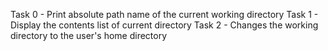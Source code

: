Task 0 - Print absolute path name of the current working directory
Task 1 - Display the contents list of current directory
Task 2 - Changes the working directory to the user's home directory
